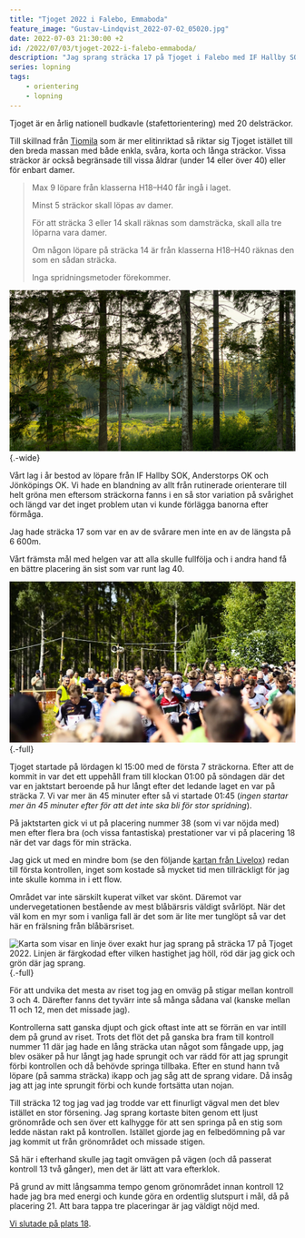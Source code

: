 ```yaml
---
title: "Tjoget 2022 i Falebo, Emmaboda"
feature_image: "Gustav-Lindqvist_2022-07-02_05020.jpg"
date: 2022-07-03 21:30:00 +2
id: /2022/07/03/tjoget-2022-i-falebo-emmaboda/
description: "Jag sprang sträcka 17 på Tjoget i Falebo med IF Hallby SOK."
series: lopning
tags:
    - orientering
    - lopning
---
```


Tjoget är en årlig nationell budkavle (stafettorientering) med 20 delsträckor.

Till skillnad från [Tiomila](/2022-05-08/tiomila-2022-i-annaboda-orebro/) som är mer elitinriktad så riktar sig Tjoget istället till den breda massan med både enkla, svåra, korta och långa sträckor. Vissa sträckor är också begränsade till vissa åldrar (under 14 eller över 40) eller för enbart damer.

> Max 9 löpare från klasserna H18–H40 får ingå i laget.
>
> Minst 5 sträckor skall löpas av damer.
>
> För att sträcka 3 eller 14 skall räknas som damsträcka, skall alla tre löparna vara damer.
>
> Om någon löpare på sträcka 14 är från klasserna H18–H40 räknas den som en sådan sträcka.
>
> Inga spridningsmetoder förekommer.

![En myr med morgondimma.](Gustav-Lindqvist_2022-07-03_05081.jpg "Morgondimman över myren som vissa av sträckorna gick över."){.-wide}

Vårt lag i år bestod av löpare från IF Hallby SOK, Anderstorps OK och Jönköpings OK. Vi hade en blandning av allt från rutinerade orienterare till helt gröna men eftersom sträckorna fanns i en så stor variation på svårighet och längd var det inget problem utan vi kunde förlägga banorna efter förmåga.

Jag hade sträcka 17 som var en av de svårare men inte en av de längsta på 6 600m.

Vårt främsta mål med helgen var att alla skulle fullfölja och i andra hand få en bättre placering än sist som var runt lag 40.

![Många orienterare som precis startat och springer i en stor klunga. Några tittar ner på sin karta.](Gustav-Lindqvist_2022-07-03_Masstarten.jpg "Masstarten klockan 15:00:00."){.-full}

Tjoget startade på lördagen kl 15:00 med de första 7 sträckorna. Efter att de kommit in var det ett uppehåll fram till klockan 01:00 på söndagen där det var en jaktstart beroende på hur långt efter det ledande laget en var på sträcka 7. Vi var mer än 45 minuter efter så vi startade 01:45 (_ingen startar mer än 45 minuter efter för att det inte ska bli för stor spridning_).

På jaktstarten gick vi ut på placering nummer 38 (som vi var nöjda med) men efter flera bra (och vissa fantastiska) prestationer var vi på placering 18 när det var dags för min sträcka.

Jag gick ut med en mindre bom (se den följande [kartan från Livelox](https://www.livelox.com/Viewer/Tjoget/Oppen/Str-17?classId=494139&relayLeg=17)) redan till första kontrollen, inget som kostade så mycket tid men tillräckligt för jag inte skulle komma in i ett flow.

Området var inte särskilt kuperat vilket var skönt. Däremot var undervegetationen bestående av mest blåbärsris väldigt svårlöpt. När det väl kom en myr som i vanliga fall är det som är lite mer tunglöpt så var det här en frälsning från blåbärsriset.

![Karta som visar en linje över exakt hur jag sprang på sträcka 17 på Tjoget 2022. Linjen är färgkodad efter vilken hastighet jag höll, röd där jag gick och grön där jag sprang.](Livelox_Tjoget-2022_Sträcka-17_Gustav-Lindqvist.jpg){.-full}

För att undvika det mesta av riset tog jag en omväg på stigar mellan kontroll 3 och 4. Därefter fanns det tyvärr inte så många sådana val (kanske mellan 11 och 12, men det missade jag).

Kontrollerna satt ganska djupt och gick oftast inte att se förrän en var intill dem på grund av riset. Trots det flöt det på ganska bra fram till kontroll nummer 11 där jag hade en lång sträcka utan något som fångade upp, jag blev osäker på hur långt jag hade sprungit och var rädd för att jag sprungit förbi kontrollen och då behövde springa tillbaka. Efter en stund hann två löpare (på samma sträcka) ikapp och jag såg att de sprang vidare. Då insåg jag att jag inte sprungit förbi och kunde fortsätta utan nojan.

Till sträcka 12 tog jag vad jag trodde var ett finurligt vägval men det blev istället en stor försening. Jag sprang kortaste biten genom ett ljust grönområde och sen över ett kalhygge för att sen springa på en stig som ledde nästan rakt på kontrollen. Istället gjorde jag en felbedömning på var jag kommit ut från grönområdet och missade stigen.

Så här i efterhand skulle jag tagit omvägen på vägen (och då passerat kontroll 13 två gånger), men det är lätt att vara efterklok.

På grund av mitt långsamma tempo genom grönområdet innan kontroll 12 hade jag bra med energi och kunde göra en ordentlig slutspurt i mål, då på placering 21. Att bara tappa tre placeringar är jag väldigt nöjd med.

[Vi slutade på plats 18](https://eventor.orientering.se/Events/ResultList?eventId=34635&groupBy=EventClass).
